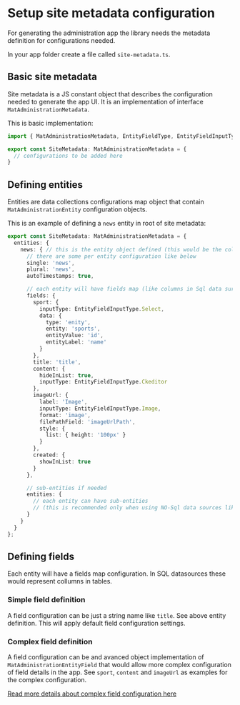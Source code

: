 # Setup site metadata configuration

For generating the administration app the library needs the metadata definition for configurations needed.

In your app folder create a file called `site-metadata.ts`. 

## Basic site metadata

Site metadata is a JS constant object that describes the configuration needed to generate the app UI. It is an implementation of interface `MatAdministrationMetadata`.

This is basic implementation:

~~~ts
import { MatAdministrationMetadata, EntityFieldType, EntityFieldInputType } from '@weblauncher/material-administration';

export const SiteMetadata: MatAdministrationMetadata = {
  // configurations to be added here
}
~~~

## Defining entities

Entities are data collections configurations map object that contain `MatAdministrationEntity` configuration objects.

This is an example of defining a `news` entity in root of site metadata:

~~~ts
export const SiteMetadata: MatAdministrationMetadata = {
  entities: {
    news: { // this is the entity object defined (this would be the collection name in NO-SQL database or table name in SQL databases)
      // there are some per entity configuration like below
      single: 'news',
      plural: 'news',
      autoTimestamps: true,

      // each entity will have fields map (like columns in Sql data surces)
      fields: {
        sport: {
          inputType: EntityFieldInputType.Select,
          data: {
            type: 'enity',
            entity: 'sports',
            entityValue: 'id',
            entityLabel: 'name'
          }
        },
        title: 'title',
        content: {
          hideInList: true,
          inputType: EntityFieldInputType.Ckeditor
        },
        imageUrl: {
          label: 'Image',
          inputType: EntityFieldInputType.Image,
          format: 'image',
          filePathField: 'imageUrlPath',
          style: {
            list: { height: '100px' }
          }
        },
        created: {
          showInList: true
        }
      },

      // sub-entities if needed
      entities: {
        // each entity can have sub-entities 
        // (this is recommended only when using NO-Sql data sources like Firestore)
      }
    }
  }
};
~~~

## Defining fields

Each entity will have a fields map configuration. In SQL datasources these would represent collumns in tables.

### Simple field definition

A field configuration can be just a string name like `title`. See above entity definition. This will apply default field configuration settings.

### Complex field definition

A field configuration can be and avanced object implementation of `MatAdministrationEntityField` that would allow more complex configuration of field details in the app. See `sport`, `content` and `imageUrl` as examples for the complex configuration.

[Read more details about complex field configuration here](./field-configurations.md)

